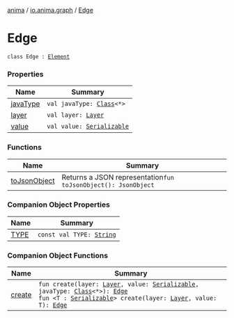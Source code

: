 [anima](../../index.md) / [io.anima.graph](../index.md) / [Edge](./index.md)

# Edge

`class Edge : `[`Element`](../-element/index.md)

### Properties

| Name | Summary |
|---|---|
| [javaType](java-type.md) | `val javaType: `[`Class`](https://docs.oracle.com/javase/6/docs/api/java/lang/Class.html)`<*>` |
| [layer](layer.md) | `val layer: `[`Layer`](../-layer/index.md) |
| [value](value.md) | `val value: `[`Serializable`](https://docs.oracle.com/javase/6/docs/api/java/io/Serializable.html) |

### Functions

| Name | Summary |
|---|---|
| [toJsonObject](to-json-object.md) | Returns a JSON representation`fun toJsonObject(): JsonObject` |

### Companion Object Properties

| Name | Summary |
|---|---|
| [TYPE](-t-y-p-e.md) | `const val TYPE: `[`String`](https://kotlinlang.org/api/latest/jvm/stdlib/kotlin/-string/index.html) |

### Companion Object Functions

| Name | Summary |
|---|---|
| [create](create.md) | `fun create(layer: `[`Layer`](../-layer/index.md)`, value: `[`Serializable`](https://docs.oracle.com/javase/6/docs/api/java/io/Serializable.html)`, javaType: `[`Class`](https://docs.oracle.com/javase/6/docs/api/java/lang/Class.html)`<*>): `[`Edge`](./index.md)<br>`fun <T : `[`Serializable`](https://docs.oracle.com/javase/6/docs/api/java/io/Serializable.html)`> create(layer: `[`Layer`](../-layer/index.md)`, value: T): `[`Edge`](./index.md) |
